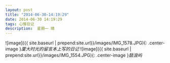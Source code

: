 ```yaml
---
layout: post
title: "2014-06-30-14:19:29"
date: 2014-06-30 14:19:29
tags: 心情日记
description:  星期一 晴
---
```


![image]({{ site.baseurl | prepend:site.url}}/images/IMG_1578.JPG){: .center-image }*厦大时光的留言本上写的日记*
![image]({{ site.baseurl | prepend:site.url}}/images/IMG_1554.JPG){: .center-image }*鼓浪屿*

